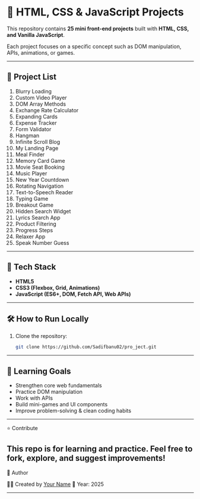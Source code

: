 # 🎯 HTML, CSS & JavaScript Projects

This repository contains **25 mini front-end projects** built with **HTML, CSS, and Vanilla JavaScript**.  

Each project focuses on a specific concept such as DOM manipulation, APIs, animations, or games.

---

## 📂 Project List

1. Blurry Loading  
2. Custom Video Player     
3. DOM Array Methods  
4. Exchange Rate Calculator  
5. Expanding Cards  
6. Expense Tracker  
7. Form Validator  
8. Hangman  
9. Infinite Scroll Blog  
10. My Landing Page  
11. Meal Finder  
12. Memory Card Game  
13. Movie Seat Booking  
14. Music Player  
15. New Year Countdown  
16. Rotating Navigation  
17. Text-to-Speech Reader  
18. Typing Game  
19. Breakout Game  
20. Hidden Search Widget  
21. Lyrics Search App  
22. Product Filtering  
23. Progress Steps  
24. Relaxer App  
25. Speak Number Guess

---

## 🚀 Tech Stack
- **HTML5**  
- **CSS3 (Flexbox, Grid, Animations)**  
- **JavaScript (ES6+, DOM, Fetch API, Web APIs)**

---

## 🛠 How to Run Locally
1. Clone the repository:
   ```bash
   git clone https://github.com/Sadifbanu02/pro_ject.git
---
## 🎯 Learning Goals

-  Strengthen core web fundamentals
-  Practice DOM manipulation
-  Work with APIs
-  Build mini-games and UI components
-  Improve problem-solving & clean coding habits
---
⭐ Contribute
                                 
This repo is for learning and practice.
Feel free to fork, explore, and suggest improvements!
---
📌 Author

👩‍💻 Created by [Your Name](https://github.com/Sadifbanu02)
📅 Year: 2025

---

